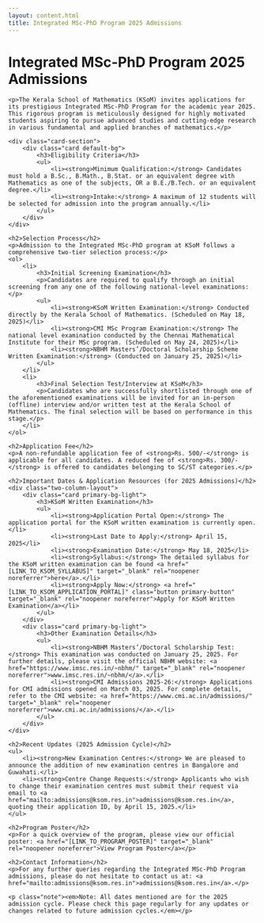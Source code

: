 ```yaml
---
layout: content.html
title: Integrated MSc-PhD Program 2025 Admissions
---
```


<div class="content-section">
    <h1>Integrated MSc-PhD Program 2025 Admissions</h1>

    <p>The Kerala School of Mathematics (KSoM) invites applications for its prestigious Integrated MSc-PhD Program for the academic year 2025. This rigorous program is meticulously designed for highly motivated students aspiring to pursue advanced studies and cutting-edge research in various fundamental and applied branches of mathematics.</p>

    <div class="card-section">
        <div class="card default-bg">
            <h3>Eligibility Criteria</h3>
            <ul>
                <li><strong>Minimum Qualification:</strong> Candidates must hold a B.Sc., B.Math., B.Stat. or an equivalent degree with Mathematics as one of the subjects, OR a B.E./B.Tech. or an equivalent degree.</li>
                <li><strong>Intake:</strong> A maximum of 12 students will be selected for admission into the program annually.</li>
            </ul>
        </div>
    </div>

    <h2>Selection Process</h2>
    <p>Admission to the Integrated MSc-PhD program at KSoM follows a comprehensive two-tier selection process:</p>
    <ol>
        <li>
            <h3>Initial Screening Examination</h3>
            <p>Candidates are required to qualify through an initial screening from any one of the following national-level examinations:</p>
            <ul>
                <li><strong>KSoM Written Examination:</strong> Conducted directly by the Kerala School of Mathematics. (Scheduled on May 18, 2025)</li>
                <li><strong>CMI MSc Program Examination:</strong> The national level examination conducted by the Chennai Mathematical Institute for their MSc program. (Scheduled on May 24, 2025)</li>
                <li><strong>NBHM Masters’/Doctoral Scholarship Scheme Written Examination:</strong> (Conducted on January 25, 2025)</li>
            </ul>
        </li>
        <li>
            <h3>Final Selection Test/Interview at KSoM</h3>
            <p>Candidates who are successfully shortlisted through one of the aforementioned examinations will be invited for an in-person (offline) interview and/or written test at the Kerala School of Mathematics. The final selection will be based on performance in this stage.</p>
        </li>
    </ol>

    <h2>Application Fee</h2>
    <p>A non-refundable application fee of <strong>Rs. 500/-</strong> is applicable for all candidates. A reduced fee of <strong>Rs. 300/-</strong> is offered to candidates belonging to SC/ST categories.</p>

    <h2>Important Dates & Application Resources (for 2025 Admissions)</h2>
    <div class="two-column-layout">
        <div class="card primary-bg-light">
            <h3>KSoM Written Examination</h3>
            <ul>
                <li><strong>Application Portal Open:</strong> The application portal for the KSoM written examination is currently open.</li>
                <li><strong>Last Date to Apply:</strong> April 15, 2025</li>
                <li><strong>Examination Date:</strong> May 18, 2025</li>
                <li><strong>Syllabus:</strong> The detailed syllabus for the KSoM written examination can be found <a href="[LINK_TO_KSOM_SYLLABUS]" target="_blank" rel="noopener noreferrer">here</a>.</li>
                <li><strong>Apply Now:</strong> <a href="[LINK_TO_KSOM_APPLICATION_PORTAL]" class="button primary-button" target="_blank" rel="noopener noreferrer">Apply for KSoM Written Examination</a></li>
            </ul>
        </div>
        <div class="card primary-bg-light">
            <h3>Other Examination Details</h3>
            <ul>
                <li><strong>NBHM Masters’/Doctoral Scholarship Test:</strong> This examination was conducted on January 25, 2025. For further details, please visit the official NBHM website: <a href="https://www.imsc.res.in/~nbhm/" target="_blank" rel="noopener noreferrer">www.imsc.res.in/~nbhm/</a>.</li>
                <li><strong>CMI Admissions 2025-26:</strong> Applications for CMI admissions opened on March 03, 2025. For complete details, refer to the CMI website: <a href="https://www.cmi.ac.in/admissions/" target="_blank" rel="noopener noreferrer">www.cmi.ac.in/admissions/</a>.</li>
            </ul>
        </div>
    </div>
    
    <h2>Recent Updates (2025 Admission Cycle)</h2>
    <ul>
        <li><strong>New Examination Centres:</strong> We are pleased to announce the addition of new examination centres in Bangalore and Guwahati.</li>
        <li><strong>Centre Change Requests:</strong> Applicants who wish to change their examination centres must submit their request via email to <a href="mailto:admissions@ksom.res.in">admissions@ksom.res.in</a>, quoting their application ID, by April 15, 2025.</li>
    </ul>

    <h2>Program Poster</h2>
    <p>For a quick overview of the program, please view our official poster: <a href="[LINK_TO_PROGRAM_POSTER]" target="_blank" rel="noopener noreferrer">View Program Poster</a></p>

    <h2>Contact Information</h2>
    <p>For any further queries regarding the Integrated MSc-PhD Program admissions, please do not hesitate to contact us at: <a href="mailto:admissions@ksom.res.in">admissions@ksom.res.in</a>.</p>
    
    <p class="note"><em>Note: All dates mentioned are for the 2025 admission cycle. Please check this page regularly for any updates or changes related to future admission cycles.</em></p>
</div>
